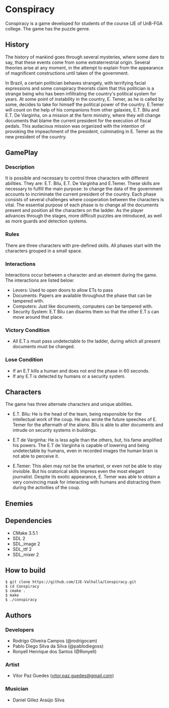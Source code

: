 # Conspiracy

Conspiracy is a game developed for students of the course IJE of UnB-FGA college. The game has the puzzle genre.

## History

The history of mankind goes through several mysteries, where some dare to say, that these events come from some extraterrestrial origin. Several theories arise at any moment, in the attempt to explain from the appearance of magnificent constructions until taken of the government.

In Brazil, a certain politician behaves strangely, with terrifying facial expressions and some conspiracy theorists claim that this politician is a strange being who has been infiltrating the country's political system for years. At some point of instability in the country, E. Temer, as he is called by some, decides to take for himself the political power of the country. E.Temer will count on the help of his companions from other galaxies, E.T. Bilu and E.T. De Varginha, on a mission at the farm ministry, where they will change documents that blame the current president for the execution of fiscal pedals. This audacious mission was organized with the intention of provoking the impeachment of the president, culminating in E. Temer as the new president of the country.

## GamePlay
### Description
It is possible and necessary to control three characters with different abilities. They are: E.T. Bilu, E.T. De Varginha and E.Temer. These skills are necessary to fulfill the main purpose: to change the data of the government accounts to incriminate the current president of the country. Each phase consists of several challenges where cooperation between the characters is vital. The essential purpose of each phase is to change all the documents present and position all the characters on the ladder. As the player advances through the stages, more difficult puzzles are introduced, as well as more guards and detection systems.

### Rules

There are three characters with pre-defined skills. All phases start with the characters grouped in a small space.

### Interactions

Interactions occur between a character and an element during the game. The interactions are listed below:

* Levers: Used to open doors to allow ETs to pass
* Documents: Papers are available throughout the phase that can be tampered with.
* Computers: Just like documents, computers can be tampered with.
* Security System: E.T Bilu can disarms them so that the other E.T.s can move around that place.

### Victory Condition

* All E.T.s must pass undetectable to the ladder, during which all present documents must be changed.

### Lose Condition
* If an E.T kills a human and does not end the phase in 60 seconds.
* If any E.T is detected by humans or a security system.

## Characters
The game has three alternate characters and unique abilities.

* E.T. Bilu: He is the head of the team, being responsible for the intellectual work of the coup. He also wrote the future speeches of E. Temer for the aftermath of the aliens. Bilu is able to alter documents and intrude on security systems in buildings.

* E.T de Varginha: He is less agile than the others, but, his fame amplified his powers. The E.T de Varginha is capable of lowering and being undetectable by humans, even in recorded images the human brain is not able to perceive it.

* E.Temer: This alien may not be the smartest, or even not be able to stay invisible. But his oratorical skills impress even the most elegant journalist. Despite its exotic appearance, E. Temer was able to obtain a very convincing mask for interacting with humans and distracting them during the activities of the coup.

## Enemies


## Dependencies

- CMake 3.5.1
- SDL 2
- SDL\_image 2
- SDL\_ttf 2
- SDL\_mixer 2

## How to build

```
$ git clone https://github.com/IJE-Valhalla/Conspiracy.git
$ cd Conspiracy
$ cmake .
$ make
$ ./conspiracy
```

## Authors

### Developers
- Rodrigo Oliveira Campos (@rodrigocam)
- Pablo Diego Silva da Silva (@pablodiegoss)
- Ronyell Henrique dos Santos (@Ronyell)

### Artist
 - Vitor Paz Guedes (vitor.paz.guedes@gmail.com)

### Musician
 - Daniel Gillez Araújo Silva
